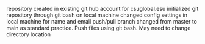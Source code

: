 repository created in existing git hub account for csuglobal.esu 
initialized git repository through git bash on local machine
changed config settings in local machine for name and email
push/pull branch changed from master to main as standard practice. 
Push files using git bash. May need to change directory location
